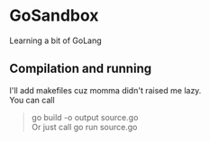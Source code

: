 # GoSandbox
Learning a bit of GoLang

## Compilation and running
I'll add makefiles cuz momma didn't raised me lazy.  
You can call
> go build -o output source.go   
Or just call
> go run source.go

